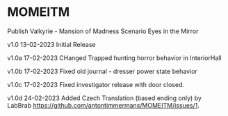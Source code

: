 # MOMEITM
 Publish Valkyrie - Mansion of Madness Scenario Eyes in the Mirror

v1.0 13-02-2023 Initial Release

v1.0a 17-02-2023 CHanged Trapped hunting horror behavior in InteriorHall

v1.0b 17-02-2023 Fixed old journal - dresser power state behavior

v1.0c 17-02-2023 Fixed investigator release with door closed.

v1.0d 24-02-2023 Added Czech Translation (based ending only) by LabBrab https://github.com/antontimmermans/MOMEITM/issues/1.

